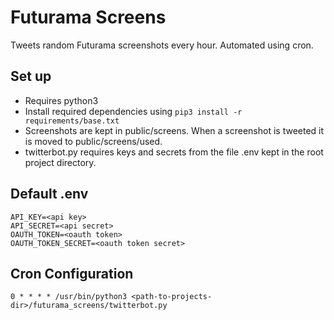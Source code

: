 # Futurama Screens

Tweets random Futurama screenshots every hour. Automated using cron.

## Set up
  * Requires python3
  * Install required dependencies using `pip3 install -r requirements/base.txt`
  * Screenshots are kept in public/screens. When a screenshot is tweeted it is moved to public/screens/used.
  * twitterbot.py requires keys and secrets from the file .env kept in the root project directory.

## Default .env
```
API_KEY=<api key>
API_SECRET=<api secret>
OAUTH_TOKEN=<oauth token>
OAUTH_TOKEN_SECRET=<oauth token secret>
```

## Cron Configuration
```
0 * * * * /usr/bin/python3 <path-to-projects-dir>/futurama_screens/twitterbot.py
```
